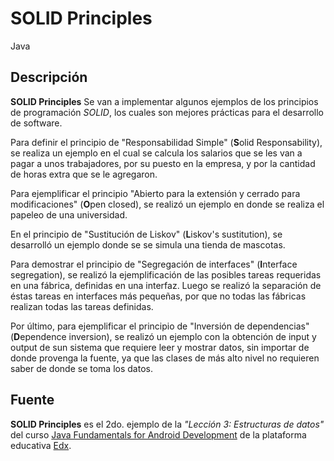 # SOLID Principles

Java

## Descripción

**SOLID Principles** Se van a implementar algunos ejemplos de los principios de programación _SOLID_, los cuales son mejores prácticas para el desarrollo de software.

Para definir el principio de "Responsabilidad Simple" (**S**olid Responsability), se realiza un ejemplo en el cual se calcula los salarios que se les van a pagar a unos trabajadores, por su puesto en la empresa, y por la cantidad de horas extra que se le agregaron.

Para ejemplificar el principio "Abierto para la extensión y cerrado para modificaciones" (**O**pen closed), se realizó un ejemplo en donde se realiza el papeleo de una universidad.

En el principio de "Sustitución de Liskov" (**L**iskov's sustitution), se desarrolló un ejemplo donde se se simula una tienda de mascotas.

Para demostrar el principio de "Segregación de interfaces" (**I**nterface segregation), se realizó la ejemplificación de las posibles tareas requeridas en una fábrica, definidas en una interfaz. Luego se realizó la separación de éstas tareas en interfaces más pequeñas, por que no todas las fábricas realizan todas las tareas definidas.

Por último, para ejemplificar el principio de "Inversión de dependencias" (**D**ependence inversion), se realizó un ejemplo con la obtención de input y output de sun sistema que requiere leer y mostrar datos, sin importar de donde provenga la fuente, ya que las clases de más alto nivel no requieren saber de donde se toma los datos.

## Fuente

**SOLID Principles** es el 2do. ejemplo de la _"Lección 3: Estructuras de datos"_ del curso [Java Fundamentals for Android Development](https://courses.edx.org/courses/course-v1:GalileoX+CAAD001X+1T2017/info) de la plataforma educativa [Edx](https://www.edx.org/).